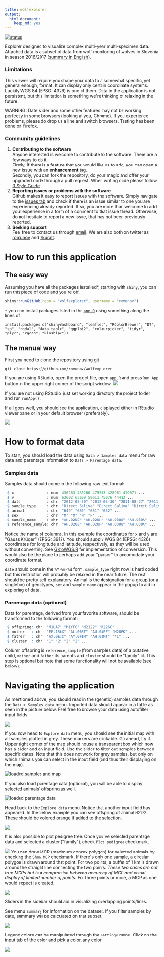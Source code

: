 ```yaml
---
title: wolfexplorer
output: 
  html_document: 
    keep_md: yes
---
```

[![status](http://joss.theoj.org/papers/1250a1c97f53a38efece1c973b499104/status.svg)](http://joss.theoj.org/papers/1250a1c97f53a38efece1c973b499104)

Explorer designed to visualize complex multi-year multi-specimen data. Attached data is a subset of data from wolf monitoring of wolves in Slovenia in season 2016/2017 ([summary in English](http://www.natura2000.si/uploads/tx_library/MonitoringVolk__summary.pdf)).

### Limitations
This viewer will require you shape your data to a somewhat specific, yet general enough, format. It can display only certain coordinate systems. Luckily WGS 84 (EPSG: 4326) is one of them. Data in the application is not persistent, but this limitation is something we're thinking of relaxing in the future.

WARNING: Date slider and some other features may not be working perfectly in some browsers (looking at you, Chrome). If you experience problems, please do drop us a line and switch browsers. Testing has been done on Firefox.

### Community guidelines
1) **Contributing to the software**  
Anyone interested is welcome to contribute to the software. There are a few ways to do it.  
Firstly, if there is a feature that you would like us to add, you can open a new [issue](https://github.com/romunov/wolfexplorer/issues) with an **enhancement** tag.  
Secondly, you can fork the repository, do your magic and offer your upgraded code through a pull request. When writing code please follow [R Style Guide](https://github.com/romunov/r_style_guide). 
2) **Reporting issues or problems with the software**  
Github makes it easy to report issues with the software. Simply navigate to the [issues tab](https://github.com/romunov/wolfexplorer/issues) and check if there is an issue similar to one you are experiencing already reported. If so, you are more than welcome to add your experience in a form of a comment to that issue thread. Otherwise, do not hesitate to report a new issue, that has not been previously reported.  
3) **Seeking support**  
Feel free to contact us through [email](mailto:wolfexplorer.help@gmail.com). We are also both on twitter as [romunov](https://twitter.com/romunov) and [zkuralt](https://twitter.com/zkuralt). 

# How to run this application
## The easy way

Assuming you have all the packages installed*, starting with `shiny`, you can run this piece of code and you're off.
```r
shiny::runGitHub(repo = "wolfexplorer", username = "romunov")
```

`*` you can install packages listed in the [`app.R`](https://github.com/romunov/wolfexplorer/blob/master/app.R#L1) using something along the lines of

```
install.packages(c("shinydashboard", "leaflet", "RColorBrewer", "DT", "sp", "rgdal", "data.table", "ggplot2", "colourpicker", "tidyr", "plyr", "rgeos", "kinship2"))
```

## The manual way

First you need to clone the repository using git

```
git clone https://github.com/romunov/wolfexplorer
```

If you are using RStudio, open the project file, open `app.R` and press `Run App` button in the upper right corner of the script window.
![](./img/runapp.png)

If you are not using RStudio, just set working directory the project folder and run `runApp()`.

If all goes well, you should see the application, displayed either in RStudio viewer pane or in your default browser (preferably).

![](./img/welcome.png)

# How to format data

To start, you should load the data using `Data > Samples data` menu for raw data and parentage information to `Data > Parentage data`.

### Samples data
Samples data should come in the following raw text format:

```r
 $ x               : num  430263 430260 475503 428961 419071 ...
 $ y               : num  63602 63609 59611 75076 44413 ...
 $ date            : chr  "2012-05-30" "2012-05-30" "2011-08-27" "2011-06-23" ...
 $ sample_type     : chr  "Direct Saliva" "Direct Saliva" "Direct Saliva" "Direct Saliva" ...
 $ animal          : chr  "649" "650" "651" "652" ...
 $ sex             : chr  "M" "M" "M" "F" ...
 $ sample_name     : chr  "AH.02UE" "AH.02UH" "AH.0388" "AH.038A" ...
 $ reference_sample: chr  "AH.02UE" "AH.02UH" "AH.0388" "AH.038A" ...
```

Notice the name of columns. In this example the coordinates for `x` and `y` are "Gauss Krüger" (EPSG: 3912). You should supply WGS 84 (EPSG: 4326) coordinates for longitude and latitude, respectively, as they will be used without converting. See [GKtoWGS.R](https://github.com/romunov/wolfexplorer/blob/master/GKtoWGS.R) for implementation of conversion. This would also be the place to perhaps add your "parser" to accomodate your coordinate format.

`date` should come in the `%Y-%m-%d` form. `sample_type` right now is hard coded but this restriction will probably be relaxed in the near future. The rest should be pretty self explanatory. Animal is the designation for a group (or a singleton) of genotypes, `sex` and `sample_name` appear in the popup to aid in exploring of data.

### Parentage data (optional)
Data for parentage, derived from your favorite software, should be transformed to the following format:

```r
 $ offspring: chr  "M1UA7" "M1YFC" "M2122" "M226C" ...
 $ mother   : chr  "EE.156X" "AL.068T" "AU.0AEF" "M20PK" ...
 $ father   : chr  "AX.0E1C" "AY.0F1M" "AH.03MT" "*1" ...
 $ cluster  : chr  "1" "2" "2" "2" ...
```
Column offspring is `reference_sample` (from samples data) of a putative child, `mother` and `father` its parents and `cluster` should be "family" id. This step is optional but note that some functionality will not be available (see below).

# Navigating the application
As mentioned above, you should read in the (genetic) samples data through the `Data > Samples data` menu. Imported data should appear in a table as seen in the picture below. Feel free to browse your data using autofilter input fields.

![](./img/load_samples_data.png)

If you now head to `Explore data` menu, you should see the initial map with all samples plotted in grey. These markers are clickable. Go ahead, try it.
Upper right corner of the map should house a transparent box which now has a slider and an input field. Use the slider to filter out samples between specific dates. Note that this does not work for grey samples, but only on which animals you can select in the input field (and thus their displaying on the map).

![loaded samples and map](./img/samples_loaded_map.png)

If you also load parentage data (optional), you will be able to display selected animals' offspring as well.

![loaded parentage data](./img/loaded_parentage_data.png)

Head back to the `Explore data` menu. Notice that another input field has appeared. In the below example you can see offspring of animal `M2122`. These should be colored orange if added to the selection.

![](./img/selected_all.png)

It is also possible to plot pedigree tree. Once you've selected parentage data and selected a cluster ("family"), check `Plot pedigree` checkmark.

![](./img/parentage.png)
You can draw MCP (maximum convex polygon) for selected animals by checking the `Show MCP` checkmark. If there's only one sample, a circular polygon is drawn around that point. For two points, a buffer of 1 km is drawn around the straight line connecting the two points. *These two cases are not true MCPs but is a compromise between accuracy of MCP and visual display of limited number of points.* For three points or more, a MCP as one would expect is created.

![](./img/mcp.png)

Sliders in the sidebar should aid in visualizing overlapping points/lines.

See menu `Summary` for information on the dataset. If you filter samples by date, summary will be calculated on that subset.

![](./img/summary.png)

Legend colors can be manipulated through the `Settings` menu. Click on the input tab of the color and pick a color, any color.

![](./img/color_setting.png)

